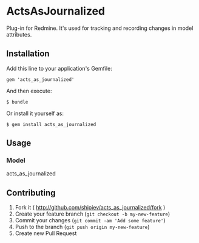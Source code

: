 # ActsAsJournalized

Plug-in for Redmine. It's used for tracking and recording changes in model attributes.

## Installation

Add this line to your application's Gemfile:

    gem 'acts_as_journalized'

And then execute:

    $ bundle

Or install it yourself as:

    $ gem install acts_as_journalized

## Usage

### Model

acts_as_journalized

## Contributing

1. Fork it ( http://github.com/shipiev/acts_as_journalized/fork )
2. Create your feature branch (`git checkout -b my-new-feature`)
3. Commit your changes (`git commit -am 'Add some feature'`)
4. Push to the branch (`git push origin my-new-feature`)
5. Create new Pull Request
